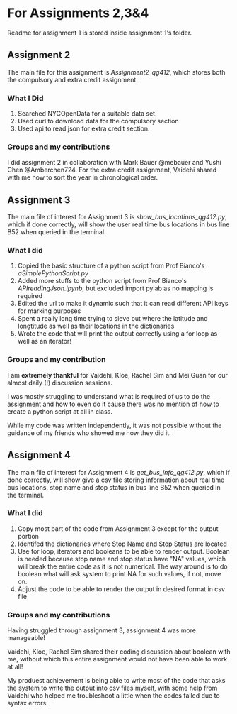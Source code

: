 # For Assignments 2,3&4

Readme for assignment 1 is stored inside assignment 1's folder.

## Assignment 2

The main file for this assignment is _Assignment2_qg412_, which stores both the compulsory and extra credit assignment. 

### What I Did
 1) Searched NYCOpenData for a suitable data set.
 2) Used curl to download data for the compulsory section
 3) Used api to read json for extra credit section. 

### Groups and my contributions
I did assignment 2 in collaboration with Mark Bauer @mebauer and Yushi Chen @Amberchen724. 
For the extra credit assignment, Vaidehi shared with me how to sort the year in chronological order.  

## Assignment 3

The main file of interest for Assignment 3 is _show_bus_locations_qg412.py_, which if done correctly, will show the user real time bus locations in bus line B52 when queried in the terminal. 

### What I did 
1. Copied the basic structure of a python script from Prof Bianco's _aSimplePythonScript.py_
2. Added more stuffs to the python script from Prof Bianco's _APIreadingJson.ipynb_, but excluded import pylab as no mapping is required 
3. Edited the url to make it dynamic such that it can read different API keys for marking purposes
4. Spent a really long time trying to sieve out where the latitude and longtitude as well as their locations in the dictionaries
5. Wrote the code that will print the output correctly using a for loop as well as an iterator!

### Groups and my contribution
I am **extremely thankful** for Vaidehi, Kloe, Rachel Sim and Mei Guan for our almost daily (!) discussion sessions. 

I was mostly struggling to understand what is required of us to do the assignment and how to even do it cause there was no mention of how to create a python script at all in class. 

While my code was written independently, it was not possible without the guidance of my friends who showed me how they did it.

## Assignment 4

The main file of interest for Assignment 4 is _get_bus_info_qg412.py_, which if done correctly, will show give a csv file storing information about real time bus locations, stop name and stop status in bus line B52 when queried in the terminal. 

### What I did
1) Copy most part of the code from Assignment 3 except for the output portion
2) Identifed the dictionaries where Stop Name and Stop Status are located
3) Use for loop, iterators and booleans to be able to render output. Boolean is needed because stop name and stop status have "NA" values, which will break the entire code as it is not numerical. The way around is to do boolean what will ask system to print NA for such values, if not, move on. 
4) Adjust the code to be able to render the output in desired format in csv file

### Groups and my contributions
Having struggled through assignment 3, assignment 4 was more manageable! 

Vaidehi, Kloe, Rachel Sim shared their coding discussion about boolean with me, without which this entire assignment would not have been able to work at all! 

My produest achievement is being able to write most of the code that asks the system to write the output into csv files myself, with some help from Vaidehi who helped me troubleshoot a little when the codes failed due to syntax errors.  